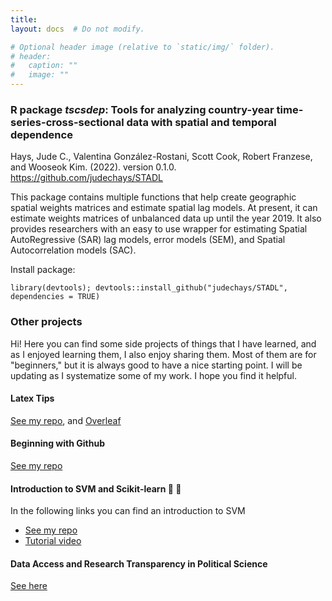```yaml
---
title: 
layout: docs  # Do not modify.

# Optional header image (relative to `static/img/` folder).
# header:
#   caption: ""
#   image: ""
---
```


### R package *tscsdep*: Tools for analyzing country-year time-series-cross-sectional data with spatial and temporal dependence
 
 Hays, Jude C., Valentina González-Rostani, Scott Cook, Robert Franzese, and Wooseok Kim. (2022). version 0.1.0. https://github.com/judechays/STADL

This package contains multiple functions that help create geographic spatial weights matrices and estimate spatial lag models. At present, it can estimate weights matrices of unbalanced data up until the year 2019. It also provides researchers with an easy to use wrapper for estimating Spatial AutoRegressive (SAR) lag models, error models (SEM), and Spatial Autocorrelation models (SAC).

Install package:

    library(devtools); devtools::install_github("judechays/STADL", dependencies = TRUE)

### Other projects

Hi! Here you can find some side projects of things that I have learned, and as I enjoyed learning them, I also enjoy sharing them. Most of them are for "beginners," but it is always good to have a nice starting point. I will be updating as I systematize some of my work. I hope you find it helpful. 

#### Latex Tips  
[See my repo](https://github.com/gonzalezrostani/Latex-Tips), and [Overleaf](https://www.overleaf.com/read/rrdfvjbpfyrq)

#### Beginning with Github 
[See my repo](https://github.com/gonzalezrostani/Beginning-with-Git/blob/master/labNotes.md)

#### Introduction to SVM and Scikit-learn 🤖 🦾
In the following links you can find an introduction to SVM 

* [See my repo](https://github.com/gonzalezrostani/Support-Vector-Machine)
* [Tutorial video](https://pitt.hosted.panopto.com/Panopto/Pages/Viewer.aspx?id=5f994000-d1d1-49bf-bec2-ac810157b3b6)

#### Data Access and Research Transparency in Political Science
[See here](https://github.com/gonzalezrostani/academic-kickstart-vale/blob/master/content/resources/Professionalization.pdf)

